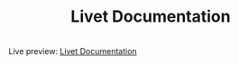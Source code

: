 <h1 align="center">Livet Documentation</h1><br>
Live preview: <a href="https://ash-win-n.github.io/livet-documentation/
">Livet Documentation</a></p><br>





